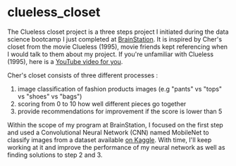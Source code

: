 # clueless_closet
The Clueless closet project is a three steps project I initiated during the data science bootcamp I just completed at [BrainStation](https://brainstation.io). It is inspired by Cher's closet from the movie Clueless (1995), movie friends kept referencing when I would talk to them about my project. 
If you're unfamiliar with Clueless (1995), here is a [YouTube video for you](https://www.youtube.com/watch?v=XNDubWJU0aU). 

Cher's closet consists of three different processes : 
1. image classification of fashion products images (e.g "pants" vs "tops" vs "shoes" vs "bags")
2. scoring from 0 to 10 how well different pieces go together
3. provide recommendations for improvement if the score is lower than 5

Within the scope of my program at BrainStation, I focused on the first step and used a Convolutional Neural Network (CNN) named MobileNet to classify images from a dataset available [on Kaggle](https://www.kaggle.com/paramaggarwal/fashion-product-images-small). 
With time, I'll keep working at it and improve the performance of my neural network as well as finding solutions to step 2 and 3. 
